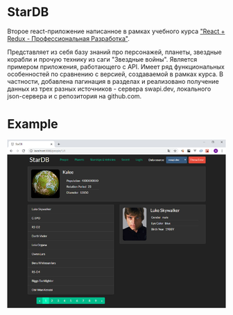 # StarDB
Второе react-приложение написанное в рамках учебного курса ["React + Redux - Профессиональная Разработка"](https://www.udemy.com/course/pro-react-redux/).

Представляет из себя базу знаний про персонажей, планеты, звездные корабли и прочую технику из саги "Звездные войны". Является примером приложения, работающего с API. Имеет ряд функциональных особенностей по сравнению с версией, создаваемой в рамках курса. В частности, добавлена пагинация в разделах и реализовано получение данных из трех разных источников - сервера swapi.dev, локального json-сервера и с репозитория на github.com.

# Example
![example](readme.png)
